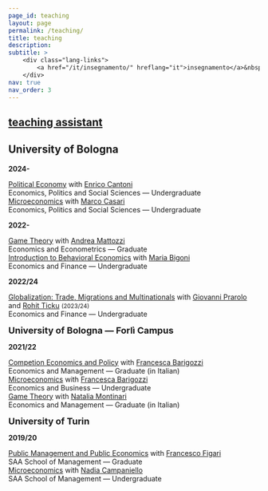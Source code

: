 ```yaml
---
page_id: teaching
layout: page
permalink: /teaching/
title: teaching
description:
subtitle: >
    <div class="lang-links">
        <a href="/it/insegnamento/" hreflang="it">insegnamento</a>&nbsp;|&nbsp;<a href="/es/docencia/" hreflang="es">docencia</a>
    </div>
nav: true
nav_order: 3
---
```


<div class="projects">
  <a href="javascript:void(0);" onclick="toggleVisibility('content-1')">
    <h2 class="category">
      <i class="fa-solid fa-chevron-right fa-2xs rotated" id="chevron-content-1"></i>
      <span>teaching assistant</span>
    </h2>
  </a>
</div>

<div id="content-1" class="toggle-section expanded">

<!-- TOGGLE TRIGGER -->
<a href="javascript:void(0);" onclick="toggleVisibility('section-unibo')"
   style="text-decoration: none; color: inherit;">
  <h2 class="category">
    <i class="fa-solid fa-chevron-right fa-2xs rotated" id="chevron-section-unibo"></i>
    <b>University of Bologna</b>
  </h2>
</a>

<!-- TOGGLE CONTENT -->
<div id="section-unibo" class="toggle-section expanded">

<p><b>2024-</b></p>

  <div class="teaching-entry indented">
   <div class="teaching-entry__row teaching-entry__row--title">
      <div class="teaching-entry__content">
          <a href='https://www.unibo.it/it/studiare/dottorati-master-specializzazioni-e-altra-formazione/insegnamenti/insegnamento/2024/468855'>Political Economy</a> with <a href='https://www.unibo.it/sitoweb/enrico.cantoni'>Enrico Cantoni </a>
      </div>
   </div>
   <div class="teaching-entry__row teaching-entry__row--course">
      <div class="teaching-entry__course-text">
        Economics, Politics and Social Sciences — Undergraduate
      </div>
    </div>
  </div>

  <div class="teaching-entry indented">
   <div class="teaching-entry__row teaching-entry__row--title">
      <div class="teaching-entry__content">
          <a href='https://www.unibo.it/it/studiare/dottorati-master-specializzazioni-e-altra-formazione/insegnamenti/insegnamento/2024/502710'>Microeconomics</a> with <a href='https://www.unibo.it/sitoweb/marco.casari'>Marco Casari</a>
      </div>
   </div>
   <div class="teaching-entry__row teaching-entry__row--course">
      <div class="teaching-entry__course-text">
        Economics, Politics and Social Sciences — Undergraduate
      </div>
    </div>
  </div>

<p><b>2022-</b></p>

  <div class="teaching-entry indented">
   <div class="teaching-entry__row teaching-entry__row--title">
      <div class="teaching-entry__content">
          <a href='https://www.unibo.it/it/studiare/dottorati-master-specializzazioni-e-altra-formazione/insegnamenti/insegnamento/2024/491971'>Game Theory</a> with <a href='https://www.unibo.it/sitoweb/andrea.mattozzi'>Andrea Mattozzi</a>
      </div>
   </div>
   <div class="teaching-entry__row teaching-entry__row--course">
      <div class="teaching-entry__course-text">
        Economics and Econometrics — Graduate
      </div>
    </div>
  </div>

  <div class="teaching-entry indented">
   <div class="teaching-entry__row teaching-entry__row--title">
      <div class="teaching-entry__content">
          <a href='https://www.unibo.it/it/studiare/dottorati-master-specializzazioni-e-altra-formazione/insegnamenti/insegnamento/2024/467276'>Introduction to Behavioral Economics</a> with <a href='https://www.unibo.it/sitoweb/maria.bigoni'>Maria Bigoni</a>
      </div>
   </div>
   <div class="teaching-entry__row teaching-entry__row--course">
      <div class="teaching-entry__course-text">
        Economics and Finance — Undergraduate
      </div>
    </div>
  </div>

<p><b>2022/24</b></p>

<div class="teaching-entry indented">
   <div class="teaching-entry__row teaching-entry__row--title">
      <div class="teaching-entry__content">
          <a href='https://www.unibo.it/it/studiare/dottorati-master-specializzazioni-e-altra-formazione/insegnamenti/insegnamento/2023/422038'>Globalization: Trade, Migrations and Multinationals</a> with <a href='https://www.unibo.it/sitoweb/giovanni.prarolo'>Giovanni Prarolo</a> and <a href='https://www.unibo.it/sitoweb/rohit.ticku'>Rohit Ticku</a> <span style="font-size: smaller; white-space: nowrap;">(2023/24)</span>
      </div>
   </div>
   <div class="teaching-entry__row teaching-entry__row--course">
      <div class="teaching-entry__course-text">
        Economics and Finance — Undergraduate
      </div>
    </div>
  </div>

</div>

<p><b style="font-size:Large;">University of Bologna — Forlì Campus</b></p>

<p><b>2021/22</b></p>

  <div class="teaching-entry indented">
   <div class="teaching-entry__row teaching-entry__row--title">
      <div class="teaching-entry__content">
          <a href='https://www.unibo.it/it/studiare/dottorati-master-specializzazioni-e-altra-formazione/insegnamenti/insegnamento/2021/413556'>Competion Economics and Policy</a> with <a href='https://www.unibo.it/sitoweb/francesca.barigozzi'>Francesca Barigozzi</a>
      </div>
   </div>
   <div class="teaching-entry__row teaching-entry__row--course">
      <div class="teaching-entry__course-text">
        Economics and Management — Graduate (in Italian)
      </div>
    </div>
  </div>

  <div class="teaching-entry indented">
   <div class="teaching-entry__row teaching-entry__row--title">
      <div class="teaching-entry__content">
          <a href='https://www.unibo.it/it/studiare/dottorati-master-specializzazioni-e-altra-formazione/insegnamenti/insegnamento/2021/413375'>Microeconomics</a> with <a href='https://www.unibo.it/sitoweb/francesca.barigozzi'>Francesca Barigozzi</a>
      </div>
   </div>
   <div class="teaching-entry__row teaching-entry__row--course">
      <div class="teaching-entry__course-text">
        Economics and Business — Undergraduate
      </div>
    </div>
  </div>

  <div class="teaching-entry indented">
   <div class="teaching-entry__row teaching-entry__row--title">
      <div class="teaching-entry__content">
          <a href='https://www.unibo.it/it/studiare/dottorati-master-specializzazioni-e-altra-formazione/insegnamenti/insegnamento/2021/413555'>Game Theory</a> with <a href='https://www.unibo.it/sitoweb/natalia.montinari2'>Natalia Montinari</a>
      </div>
   </div>
   <div class="teaching-entry__row teaching-entry__row--course">
      <div class="teaching-entry__course-text">
         Economics and Management — Graduate (in Italian)
      </div>
    </div>
  </div>

<p><b style="font-size:Large;">University of Turin</b></p>

<p><b>2019/20</b></p>

  <div class="teaching-entry indented">
   <div class="teaching-entry__row teaching-entry__row--title">
      <div class="teaching-entry__content">
          <a href='https://www.business-management.unito.it/do/storicocorsi.pl/Show?_id=qeeh_1920'>Public Management and Public Economics</a> with <a href='https://www.management.unito.it/do/docenti.pl/Alias?francesco.figari#tab-profilo'>Francesco Figari</a>
      </div>
   </div>
   <div class="teaching-entry__row teaching-entry__row--course">
      <div class="teaching-entry__course-text">
        SAA School of Management — Graduate
      </div>
    </div>
  </div>

  <div class="teaching-entry indented">
   <div class="teaching-entry__row teaching-entry__row--title">
      <div class="teaching-entry__content">
           <a href='https://www.business-management.unito.it/do/storicocorsi.pl/Show?_id=wwm1_1920'>Microeconomics</a> with <a href='https://www.esomas.unito.it/do/docenti.pl/Alias?nadia.campaniello#tab-profilo'>Nadia Campaniello</a>
      </div>
   </div>
   <div class="teaching-entry__row teaching-entry__row--course">
      <div class="teaching-entry__course-text">
        SAA School of Management — Undergraduate
      </div>
    </div>
  </div>

</div>
